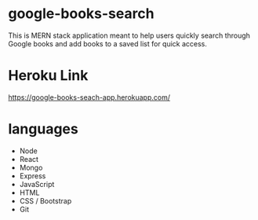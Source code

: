 # google-books-search
This is MERN stack application meant to help users quickly search through Google books and add books to a saved list for quick access. 

# Heroku Link
https://google-books-seach-app.herokuapp.com/

# languages
- Node
- React
- Mongo
- Express
- JavaScript
- HTML
- CSS / Bootstrap
- Git

